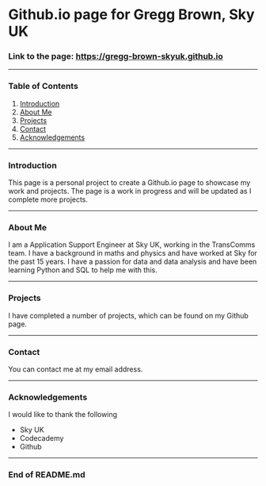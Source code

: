 # Github.io page for Gregg Brown, Sky UK

### Link to the page: https://gregg-brown-skyuk.github.io
----------

### Table of Contents
1. [Introduction](#introduction)
2. [About Me](#about-me)
3. [Projects](#projects)
4. [Contact](#contact)
5. [Acknowledgements](#acknowledgements)

----------

### Introduction

This page is a personal project to create a Github.io page to showcase my work and projects. The page is a work in progress and will be updated as I complete more projects.

----------

### About Me

I am a Application Support Engineer at Sky UK, working in the TransComms team. I have a background in maths and physics and have worked at Sky for the past 15 years. I have a passion for data and data analysis and have been learning Python and SQL to help me with this.

----------

### Projects

I have completed a number of projects, which can be found on my Github page.

----------

### Contact

You can contact me at my email address.

----------

### Acknowledgements

I would like to thank the following

- Sky UK
- Codecademy
- Github

----------

### End of README.md